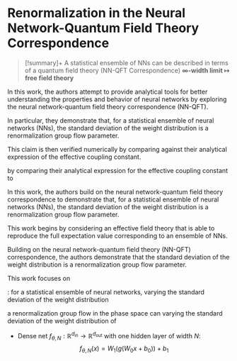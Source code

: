 # Renormalization in the Neural Network-Quantum Field Theory Correspondence

> [!summary]+
> A statistical ensemble of NNs can be described in terms of a quantum field theory (NN-QFT Correspondence)
> **$\infty$-width limit $\mapsto$ free field theory**


In this work, the authors attempt to provide analytical tools for better understanding the properties and behavior of neural networks by exploring the neural network-quantum field theory correspondence (NN-QFT).

In particular, they demonstrate that, for a statistical ensemble of neural networks (NNs), the standard deviation of the weight distribution is a renormalization group flow parameter.

This claim is then verified numerically by comparing against their analytical expression of the effective coupling constant.





by comparing their analytical expression for the effective coupling constant to 



In this work, the authors build on the neural network-quantum field theory correspondence to demonstrate that, for a statistical ensemble of neural networks (NNs), the standard deviation of the weight distribution is a renormalization group flow parameter.



This work begins by considering an effective field theory that is able to reproduce the full expectation value corresponding to an ensemble of NNs.


Building on the neural network-quantum field theory (NN-QFT) correspondence, the authors demonstrate that the standard deviation of the weight distribution is a renormalization group flow parameter.

This work focuses on


: for a statistical ensemble of neural networks, varying the standard deviation of the weight distribution

a renormalization group flow in the phase space can varying the standard deviation of the weight distribution of

- Dense net $f_{\theta,\, N} : \mathbb{R}^{d_{\mathrm{in}}} \rightarrow \mathbb{R}^{d_{\mathrm{out}}}$ with one hidden layer of width $N$:
	$$
	f_{\theta,\,N}(x) = W_{1}\left(g\left(W_{0}x + b_{0}\right)\right) + b_{1}
	$$
